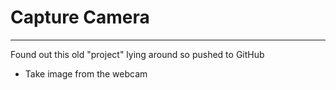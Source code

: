 # Capture Camera
_________________
Found out this old "project" lying around so pushed to GitHub

- Take image from the webcam